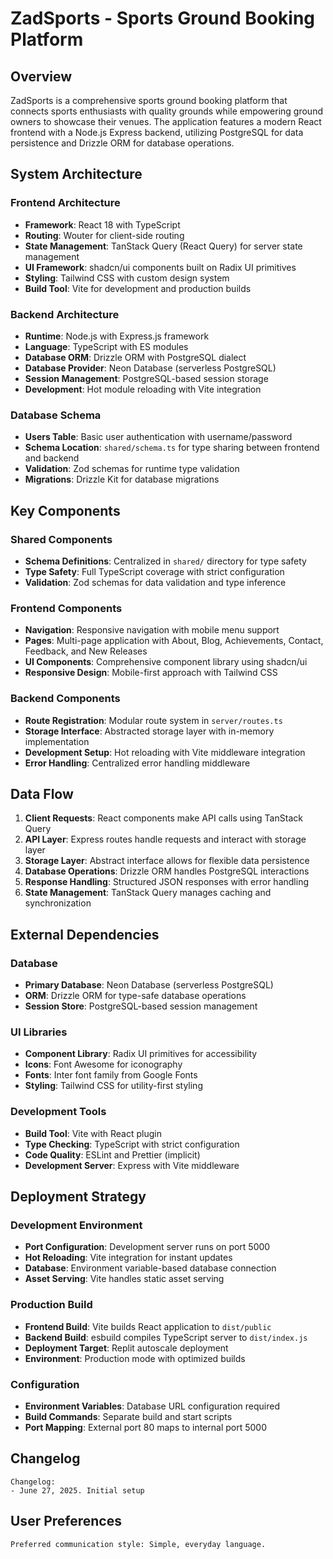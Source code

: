 # ZadSports - Sports Ground Booking Platform

## Overview

ZadSports is a comprehensive sports ground booking platform that connects sports enthusiasts with quality grounds while empowering ground owners to showcase their venues. The application features a modern React frontend with a Node.js Express backend, utilizing PostgreSQL for data persistence and Drizzle ORM for database operations.

## System Architecture

### Frontend Architecture
- **Framework**: React 18 with TypeScript
- **Routing**: Wouter for client-side routing
- **State Management**: TanStack Query (React Query) for server state management
- **UI Framework**: shadcn/ui components built on Radix UI primitives
- **Styling**: Tailwind CSS with custom design system
- **Build Tool**: Vite for development and production builds

### Backend Architecture
- **Runtime**: Node.js with Express.js framework
- **Language**: TypeScript with ES modules
- **Database ORM**: Drizzle ORM with PostgreSQL dialect
- **Database Provider**: Neon Database (serverless PostgreSQL)
- **Session Management**: PostgreSQL-based session storage
- **Development**: Hot module reloading with Vite integration

### Database Schema
- **Users Table**: Basic user authentication with username/password
- **Schema Location**: `shared/schema.ts` for type sharing between frontend and backend
- **Validation**: Zod schemas for runtime type validation
- **Migrations**: Drizzle Kit for database migrations

## Key Components

### Shared Components
- **Schema Definitions**: Centralized in `shared/` directory for type safety
- **Type Safety**: Full TypeScript coverage with strict configuration
- **Validation**: Zod schemas for data validation and type inference

### Frontend Components
- **Navigation**: Responsive navigation with mobile menu support
- **Pages**: Multi-page application with About, Blog, Achievements, Contact, Feedback, and New Releases
- **UI Components**: Comprehensive component library using shadcn/ui
- **Responsive Design**: Mobile-first approach with Tailwind CSS

### Backend Components
- **Route Registration**: Modular route system in `server/routes.ts`
- **Storage Interface**: Abstracted storage layer with in-memory implementation
- **Development Setup**: Hot reloading with Vite middleware integration
- **Error Handling**: Centralized error handling middleware

## Data Flow

1. **Client Requests**: React components make API calls using TanStack Query
2. **API Layer**: Express routes handle requests and interact with storage layer
3. **Storage Layer**: Abstract interface allows for flexible data persistence
4. **Database Operations**: Drizzle ORM handles PostgreSQL interactions
5. **Response Handling**: Structured JSON responses with error handling
6. **State Management**: TanStack Query manages caching and synchronization

## External Dependencies

### Database
- **Primary Database**: Neon Database (serverless PostgreSQL)
- **ORM**: Drizzle ORM for type-safe database operations
- **Session Store**: PostgreSQL-based session management

### UI Libraries
- **Component Library**: Radix UI primitives for accessibility
- **Icons**: Font Awesome for iconography
- **Fonts**: Inter font family from Google Fonts
- **Styling**: Tailwind CSS for utility-first styling

### Development Tools
- **Build Tool**: Vite with React plugin
- **Type Checking**: TypeScript with strict configuration
- **Code Quality**: ESLint and Prettier (implicit)
- **Development Server**: Express with Vite middleware

## Deployment Strategy

### Development Environment
- **Port Configuration**: Development server runs on port 5000
- **Hot Reloading**: Vite integration for instant updates
- **Database**: Environment variable-based database connection
- **Asset Serving**: Vite handles static asset serving

### Production Build
- **Frontend Build**: Vite builds React application to `dist/public`
- **Backend Build**: esbuild compiles TypeScript server to `dist/index.js`
- **Deployment Target**: Replit autoscale deployment
- **Environment**: Production mode with optimized builds

### Configuration
- **Environment Variables**: Database URL configuration required
- **Build Commands**: Separate build and start scripts
- **Port Mapping**: External port 80 maps to internal port 5000

## Changelog

```
Changelog:
- June 27, 2025. Initial setup
```

## User Preferences

```
Preferred communication style: Simple, everyday language.
```